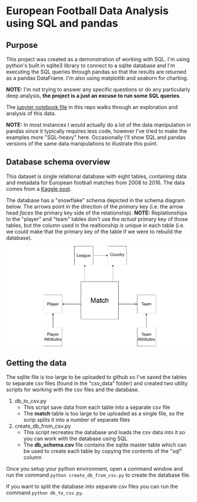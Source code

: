 # European Football Data Analysis using SQL and pandas

## Purpose

This project was created as a demonstration of working with SQL. I'm using python's built in sqlite3 library to connect to a sqlite database and I'm executing the SQL queries through pandas so that the results are returned as a pandas DataFrame. I'm also using matplotlib and seaborn for charting.

**NOTE:** I'm not trying to answer any specific questions or do any particularly deep analysis, **the project is a just an excuse to run some SQL queries**.

The [jupyter notebook file](https://github.com/MauriceBrown/sql-football-data/blob/main/European%20Football%20Data%20Analysis.ipynb) in this repo walks through an exploration and analysis of this data.

**NOTE:** In most instances I would actually do a lot of the data manipulation in pandas since it typically requires less code, however I've tried to make the examples more "SQL-heavy" here. Occasionally I'll show SQL and pandas versions of the same data manipulations to illustrate this point.

## Database schema overview

This dataset is single relational database with eight tables, containing data and metadata for European football matches from 2008 to 2016. The data comes from a [Kaggle post](https://www.kaggle.com/datasets/hugomathien/soccer).

The database has a "snowflake" schema depicted in the schema diagram below. The arrows point in the direction of the *primary* key (i.e. the arrow head *faces* the primary key side of the relationship). **NOTE:** Replationships to the "player" and "team" tables don't use the *actual* primary key of those tables, but the column used in the realtionship *is* unique in each table (i.e. we could make that the primary key of the table if we were to rebuild the database).

![DB Schema Diagram](https://github.com/MauriceBrown/sql-football-data/blob/main/DB%20Schema%20Diagram.png)

## Getting the data

The sqlite file is too large to be uploaded to github so I've saved the tables to separate csv files (found in the "csv_data" folder) and created two utility scripts for working with the csv files and the database.

1. db_to_csv.py
    * This script save data from each table into a separate csv file
    * The **match** table is too large to be uploaded as a single file, so the scrip splits it into a number of separate files
2. create_db_from_csv.py
    * This script recreates the database and loads the csv data into it so you can work with the database using SQL
    * The **db_schema.csv** file contains the sqlite master table which can be used to create each table by copying the contents of the "sql" column

Once you setup your python environment, open a command window and run the command `python create_db_from_csv.py` to create the database file.

If you want to split the database into separate csv files you can run the command `python db_to_csv.py`.
